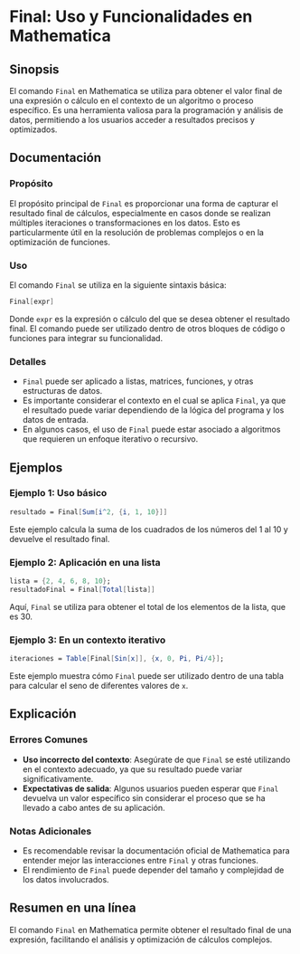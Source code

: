 <!--
Meta Description: # Final: Uso y Funcionalidades en Mathematica ## Sinopsis El comando `Final` en Mathematica se utiliza para obtener el valor final de una expresión o ...
Meta Keywords: final, mathematica, que, una, los
-->

# Final: Uso y Funcionalidades en Mathematica

## Sinopsis
El comando `Final` en Mathematica se utiliza para obtener el valor final de una expresión o cálculo en el contexto de un algoritmo o proceso específico. Es una herramienta valiosa para la programación y análisis de datos, permitiendo a los usuarios acceder a resultados precisos y optimizados.

## Documentación
### Propósito
El propósito principal de `Final` es proporcionar una forma de capturar el resultado final de cálculos, especialmente en casos donde se realizan múltiples iteraciones o transformaciones en los datos. Esto es particularmente útil en la resolución de problemas complejos o en la optimización de funciones.

### Uso
El comando `Final` se utiliza en la siguiente sintaxis básica:

```mathematica
Final[expr]
```

Donde `expr` es la expresión o cálculo del que se desea obtener el resultado final. El comando puede ser utilizado dentro de otros bloques de código o funciones para integrar su funcionalidad.

### Detalles
- `Final` puede ser aplicado a listas, matrices, funciones, y otras estructuras de datos.
- Es importante considerar el contexto en el cual se aplica `Final`, ya que el resultado puede variar dependiendo de la lógica del programa y los datos de entrada.
- En algunos casos, el uso de `Final` puede estar asociado a algoritmos que requieren un enfoque iterativo o recursivo.

## Ejemplos
### Ejemplo 1: Uso básico
```mathematica
resultado = Final[Sum[i^2, {i, 1, 10}]]
```
Este ejemplo calcula la suma de los cuadrados de los números del 1 al 10 y devuelve el resultado final.

### Ejemplo 2: Aplicación en una lista
```mathematica
lista = {2, 4, 6, 8, 10};
resultadoFinal = Final[Total[lista]]
```
Aquí, `Final` se utiliza para obtener el total de los elementos de la lista, que es 30.

### Ejemplo 3: En un contexto iterativo
```mathematica
iteraciones = Table[Final[Sin[x]], {x, 0, Pi, Pi/4}];
```
Este ejemplo muestra cómo `Final` puede ser utilizado dentro de una tabla para calcular el seno de diferentes valores de `x`.

## Explicación
### Errores Comunes
- **Uso incorrecto del contexto**: Asegúrate de que `Final` se esté utilizando en el contexto adecuado, ya que su resultado puede variar significativamente.
- **Expectativas de salida**: Algunos usuarios pueden esperar que `Final` devuelva un valor específico sin considerar el proceso que se ha llevado a cabo antes de su aplicación.

### Notas Adicionales
- Es recomendable revisar la documentación oficial de Mathematica para entender mejor las interacciones entre `Final` y otras funciones.
- El rendimiento de `Final` puede depender del tamaño y complejidad de los datos involucrados.

## Resumen en una línea
El comando `Final` en Mathematica permite obtener el resultado final de una expresión, facilitando el análisis y optimización de cálculos complejos.